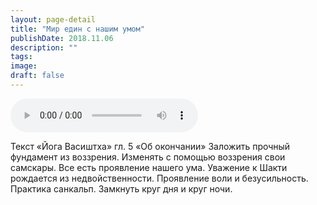 ```yaml
---
layout: page-detail
title: "Мир един с нашим умом"
publishDate: 2018.11.06
description: ""
tags:
image:
draft: false
---
```


<audio title="2018.11.06 - Мир един с нашим умом.mp3" src="https://filer-api.advayta.org/v1.0/public/files/75535" controls=""></audio>

 Текст «Йога Васиштха» гл. 5 «Об окончании» Заложить прочный фундамент из воззрения. Изменять с помощью воззрения свои самскары. Все есть проявление нашего ума. Уважение к Шакти рождается из недвойственности. Проявление воли и безусильность. Практика санкальп. Замкнуть круг дня и круг ночи. 

  
